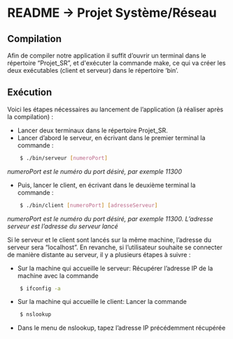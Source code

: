 ﻿# README -> Projet Système/Réseau

## Compilation
Afin de compiler notre application il  suffit d’ouvrir un terminal dans le répertoire “Projet_SR”, et d'exécuter la commande make, ce qui va créer les deux exécutables (client et serveur) dans le répertoire ‘bin’.

## Exécution
Voici les étapes nécessaires au lancement de l’application (à réaliser après la compilation) :
* Lancer deux terminaux dans le répertoire Projet_SR.
* Lancer d’abord le serveur, en écrivant dans le premier terminal la commande :
```sh
	$ ./bin/serveur [numeroPort] 
```
*numeroPort est le numéro du port désiré, par exemple 11300*
* Puis, lancer le client, en écrivant dans le deuxième terminal la commande :
```sh
	$ ./bin/client [numeroPort] [adresseServeur] 
```
*numeroPort est le numéro du port désiré, par exemple 11300. L’adresse serveur est l’adresse du serveur lancé*

Si le serveur et le client sont lancés sur la même machine, l’adresse du serveur sera “localhost”. 
En revanche, si l’utilisateur souhaite se connecter de manière distante au serveur, il y a plusieurs étapes à suivre :
* Sur la machine qui accueille le serveur:
	Récupérer l’adresse IP de la machine avec la commande 
```sh
	$ ifconfig -a
```
* Sur la machine qui accueille le client:
Lancer la commande
```sh
	$ nslookup
```
* Dans le menu de nslookup, tapez l’adresse IP précédemment récupérée
